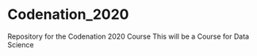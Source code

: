 # Codenation_2020
Repository for the Codenation 2020 Course
This will be a Course for Data Science 
